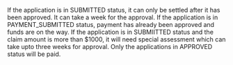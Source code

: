 
If the application is in SUBMITTED status, it can only be settled after it has been approved. 
It can take a week for the approval. If the application is in PAYMENT_SUBMITTED status, 
payment has already been approved and funds are on the way. If the application is in SUBMIITTED status 
and the claim amount is more than $1000, it will need special assessment which can take upto three weeks 
for approval. Only the applications in APPROVED status will be paid.


